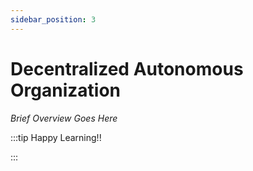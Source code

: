 ```yaml
---
sidebar_position: 3
---
```


# Decentralized Autonomous Organization

_Brief Overview Goes Here_

:::tip Happy Learning!!

<QuestButton text="Go To Quest" link="" />

:::
